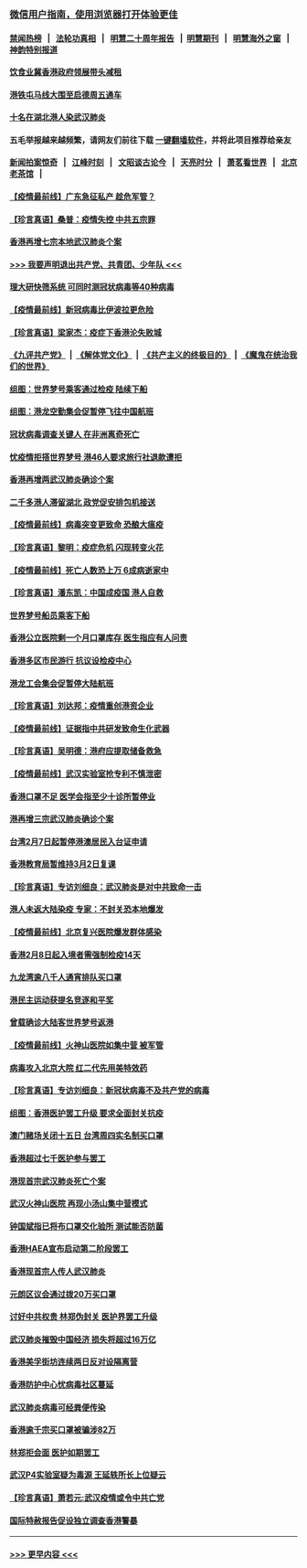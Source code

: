 ### [微信用户指南，使用浏览器打开体验更佳](https://github.com/gfw-breaker/banned-news1/blob/master/indexes/wechat-guide.md?t=0)
#### [禁闻热榜](热点新闻.md?t=0)  &nbsp;&nbsp;|&nbsp;&nbsp; [法轮功真相](https://github.com/gfw-breaker/truth/blob/master/README.md?t=0) &nbsp;&nbsp;|&nbsp;&nbsp; [明慧二十周年报告](https://github.com/gfw-breaker/mh-reports/blob/master/README.md?t=0) &nbsp;&nbsp;|&nbsp;&nbsp;[明慧期刊](https://github.com/gfw-breaker/mh-qikan) &nbsp;&nbsp;|&nbsp;&nbsp; [明慧海外之窗](https://github.com/gfw-breaker/mh-news/blob/master/README.md?t=0) &nbsp;&nbsp;|&nbsp;&nbsp; [神韵特别报道](https://github.com/gfw-breaker/mh-news/blob/master/shenyun.md?t=0)
#### [饮食业冀香港政府领展带头减租](../pages/nsc415/n11864876.md?t=02132055) 
#### [港铁屯马线大围至启德周五通车](../pages/nsc415/n11864842.md?t=02132055) 
#### [十名在湖北港人染武汉肺炎](../pages/nsc415/n11864807.md?t=02132055) 
#### 五毛举报越来越频繁，请网友们前往下载 [一键翻墙软件](https://github.com/gfw-breaker/ssr-accounts)，并将此项目推荐给亲友
#### [新闻拍案惊奇](https://github.com/gfw-breaker/banned-news1/blob/master/pages/link4.md) &nbsp;&nbsp;|&nbsp;&nbsp; [江峰时刻](https://github.com/gfw-breaker/banned-news1/blob/master/pages/link4.md) &nbsp;&nbsp;|&nbsp;&nbsp; [文昭谈古论今](https://github.com/gfw-breaker/banned-news1/blob/master/pages/link4.md) &nbsp;&nbsp;|&nbsp;&nbsp; [天亮时分](https://github.com/gfw-breaker/banned-news1/blob/master/pages/link4.md) &nbsp;&nbsp;|&nbsp;&nbsp; [萧茗看世界](https://github.com/gfw-breaker/banned-news1/blob/master/pages/link4.md) &nbsp;&nbsp;|&nbsp;&nbsp; [北京老茶馆](https://github.com/gfw-breaker/banned-news1/blob/master/pages/link4.md) &nbsp;&nbsp;|&nbsp;&nbsp; 
#### [【疫情最前线】广东急征私产 趁危军管？](../pages/nsc415/n11864205.md?t=02132055) 
#### [【珍言真语】桑普：疫情失控 中共五宗罪](../pages/nsc415/n11864157.md?t=02132055) 
#### [香港再增七宗本地武汉肺炎个案](../pages/nsc415/n11862405.md?t=02132055) 
#### [>>> 我要声明退出共产党、共青团、少年队 <<<](https://github.com/begood0513/goodnews/blob/master/quit/letter.md) 
#### [理大研快筛系统 可同时测冠状病毒等40种病毒](../pages/nsc415/n11862376.md?t=02132055) 
#### [【疫情最前线】新冠病毒比伊波拉更危险](../pages/nsc415/n11862199.md?t=02132055) 
#### [【珍言真语】梁家杰：疫症下香港沦失败城](../pages/nsc415/n11861588.md?t=02132055) 
#### [《九评共产党》](https://github.com/begood0513/9ping.md/blob/master/README.md) &nbsp;|&nbsp; [《解体党文化》](../../../../jtdwh.md/blob/master/README.md)  &nbsp;|&nbsp; [《共产主义的终极目的》](../../../../gczydzjmd.md/blob/master/README.md) &nbsp;|&nbsp; [《魔鬼在统治我们的世界》](../../../../mgztzwmdsj.md/blob/master/README.md) 
#### [组图：世界梦号乘客通过检疫 陆续下船](../pages/nsc415/n11858302.md?t=02132055) 
#### [组图：港龙空勤集会促暂停飞往中国航班](../pages/nsc415/n11858190.md?t=02132055) 
#### [冠状病毒调查关键人 在非洲离奇死亡](../pages/nsc415/n11859798.md?t=02132055) 
#### [忧疫情拒搭世界梦号 港46人要求旅行社退款遭拒](../pages/nsc415/n11859849.md?t=02132055) 
#### [香港再增两武汉肺炎确诊个案](../pages/nsc415/n11859833.md?t=02132055) 
#### [二千多港人滞留湖北 政党促安排包机接送](../pages/nsc415/n11859831.md?t=02132055) 
#### [【疫情最前线】病毒突变更致命 恐酿大瘟疫](../pages/nsc415/n11859604.md?t=02132055) 
#### [【珍言真语】黎明：疫症危机 闪现转变火花](../pages/nsc415/n11859199.md?t=02132055) 
#### [【疫情最前线】死亡人数恐上万 6成病逝家中](../pages/nsc415/n11856687.md?t=02132055) 
#### [【珍言真语】潘东凯：中国成疫国 港人自救](../pages/nsc415/n11856962.md?t=02132055) 
#### [世界梦号船员乘客下船](../pages/nsc415/n11856883.md?t=02132055) 
#### [香港公立医院剩一个月口罩库存 医生指应有人问责](../pages/nsc415/n11856875.md?t=02132055) 
#### [香港多区市民游行 抗议设检疫中心](../pages/nsc415/n11856866.md?t=02132055) 
#### [港龙工会集会促暂停大陆航班](../pages/nsc415/n11856840.md?t=02132055) 
#### [【珍言真语】刘达邦：疫情重创港资企业](../pages/nsc415/n11854274.md?t=02132055) 
#### [【疫情最前线】证据指中共研发致命生化武器](../pages/nsc415/n11853087.md?t=02132055) 
#### [【珍言真语】吴明德：港府应提取储备救急](../pages/nsc415/n11852734.md?t=02132055) 
#### [【疫情最前线】武汉实验室抢专利不慎泄密](../pages/nsc415/n11850310.md?t=02132055) 
#### [香港口罩不足 医学会指至少十诊所暂停业](../pages/nsc415/n11850301.md?t=02132055) 
#### [港再增三宗武汉肺炎确诊个案](../pages/nsc415/n11850328.md?t=02132055) 
#### [台湾2月7日起暂停港澳居民入台证申请](../pages/nsc415/n11850304.md?t=02132055) 
#### [香港教育局暂维持3月2日复课](../pages/nsc415/n11850260.md?t=02132055) 
#### [【珍言真语】专访刘细良：武汉肺炎是对中共致命一击](../pages/nsc415/n11849934.md?t=02132055) 
#### [港人未返大陆染疫 专家：不封关恐本地爆发](../pages/nsc415/n11848021.md?t=02132055) 
#### [【疫情最前线】北京复兴医院爆发群体感染](../pages/nsc415/n11847626.md?t=02132055) 
#### [香港2月8日起入境者需强制检疫14天](../pages/nsc415/n11847658.md?t=02132055) 
#### [九龙湾逾八千人通宵排队买口罩](../pages/nsc415/n11847647.md?t=02132055) 
#### [港民主运动获提名竞逐和平奖](../pages/nsc415/n11847633.md?t=02132055) 
#### [曾载确诊大陆客世界梦号返港](../pages/nsc415/n11847608.md?t=02132055) 
#### [【疫情最前线】火神山医院如集中营 被军管](../pages/nsc415/n11847524.md?t=02132055) 
#### [病毒攻入北京大院 红二代先用美特效药](../pages/nsc415/n11847427.md?t=02132055) 
#### [【珍言真语】专访刘细良：新冠状病毒不及共产党的病毒](../pages/nsc415/n11847164.md?t=02132055) 
#### [组图：香港医护罢工升级 要求全面封关抗疫](../pages/nsc415/n11844107.md?t=02132055) 
#### [澳门赌场关闭十五日 台湾周四实名制买口罩](../pages/nsc415/n11845083.md?t=02132055) 
#### [香港超过七千医护参与罢工](../pages/nsc415/n11845051.md?t=02132055) 
#### [港现首宗武汉肺炎死亡个案](../pages/nsc415/n11844998.md?t=02132055) 
#### [武汉火神山医院 再现小汤山集中营模式](../pages/nsc415/n11844763.md?t=02132055) 
#### [钟国斌指已将布口罩交化验所 测试能否防菌](../pages/nsc415/n11842783.md?t=02132055) 
#### [香港HAEA宣布启动第二阶段罢工](../pages/nsc415/n11842723.md?t=02132055) 
#### [香港现首宗人传人武汉肺炎](../pages/nsc415/n11842766.md?t=02132055) 
#### [元朗区议会通过拨20万买口罩](../pages/nsc415/n11842754.md?t=02132055) 
#### [讨好中共权贵 林郑伪封关 医护界罢工升级](../pages/nsc415/n11842359.md?t=02132055) 
#### [武汉肺炎摧毁中国经济 损失将超过16万亿](../pages/nsc415/n11839723.md?t=02132055) 
#### [香港美孚街坊连续两日反对设隔离营](../pages/nsc415/n11839962.md?t=02132055) 
#### [香港防护中心忧病毒社区蔓延](../pages/nsc415/n11839933.md?t=02132055) 
#### [武汉肺炎病毒可经粪便传染](../pages/nsc415/n11839939.md?t=02132055) 
#### [香港逾千宗买口罩被骗涉82万](../pages/nsc415/n11839914.md?t=02132055) 
#### [林郑拒会面 医护如期罢工](../pages/nsc415/n11839892.md?t=02132055) 
#### [武汉P4实验室疑为毒源 王延轶所长上位疑云](../pages/nsc415/n11835543.md?t=02132055) 
#### [【珍言真语】萧若元:武汉疫情或令中共亡党](../pages/nsc415/n11829394.md?t=02132055) 
#### [国际特赦报告促设独立调查香港警暴](../pages/nsc415/n11833845.md?t=02132055) 

----
#### [ >>> 更早内容 <<< ](../indexes/nsc415-earlier.md)
